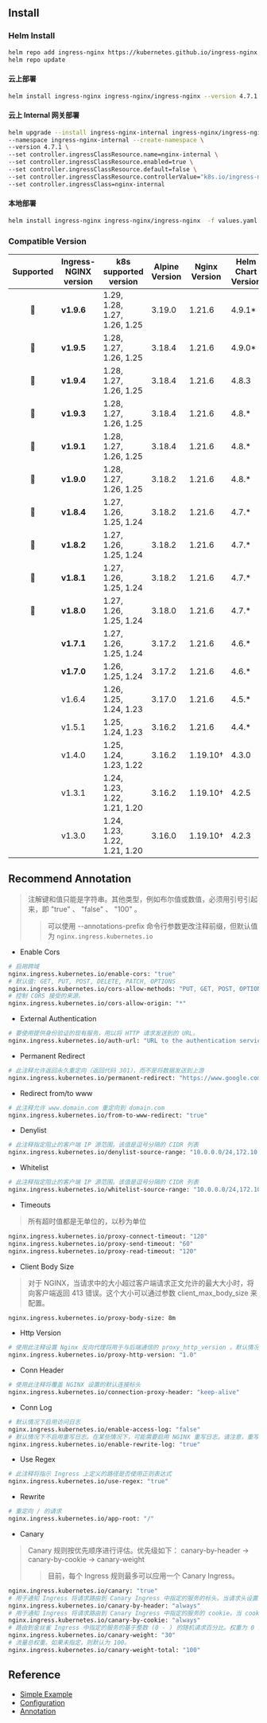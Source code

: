 ## Install

### Helm Install

```sh
helm repo add ingress-nginx https://kubernetes.github.io/ingress-nginx
helm repo update
```

#### 云上部署

```sh
helm install ingress-nginx ingress-nginx/ingress-nginx --version 4.7.1 --namespace ingress-nginx --create-namespace
```

#### 云上 Internal 网关部署

```sh
helm upgrade --install ingress-nginx-internal ingress-nginx/ingress-nginx \
--namespace ingress-nginx-internal --create-namespace \
--version 4.7.1 \
--set controller.ingressClassResource.name=nginx-internal \
--set controller.ingressClassResource.enabled=true \
--set controller.ingressClassResource.default=false \
--set controller.ingressClassResource.controllerValue="k8s.io/ingress-nginx" \
--set controller.ingressClass=nginx-internal
```

#### 本地部署

```sh
helm install ingress-nginx ingress-nginx/ingress-nginx  -f values.yaml --version 4.7.1 --namespace ingress-nginx --create-namespace
```

### Compatible Version

| Supported | Ingress-NGINX version | k8s supported version        | Alpine Version | Nginx Version | Helm Chart Version |
| :-------: | --------------------- | ---------------------------- | -------------- | ------------- | ------------------ |
|     🔄     | **v1.9.6**            | 1.29, 1.28, 1.27, 1.26, 1.25 | 3.19.0         | 1.21.6        | 4.9.1*             |
|     🔄     | **v1.9.5**            | 1.28, 1.27, 1.26, 1.25       | 3.18.4         | 1.21.6        | 4.9.0*             |
|     🔄     | **v1.9.4**            | 1.28, 1.27, 1.26, 1.25       | 3.18.4         | 1.21.6        | 4.8.3              |
|     🔄     | **v1.9.3**            | 1.28, 1.27, 1.26, 1.25       | 3.18.4         | 1.21.6        | 4.8.*              |
|     🔄     | **v1.9.1**            | 1.28, 1.27, 1.26, 1.25       | 3.18.4         | 1.21.6        | 4.8.*              |
|     🔄     | **v1.9.0**            | 1.28, 1.27, 1.26, 1.25       | 3.18.2         | 1.21.6        | 4.8.*              |
|     🔄     | **v1.8.4**            | 1.27, 1.26, 1.25, 1.24       | 3.18.2         | 1.21.6        | 4.7.*              |
|     🔄     | **v1.8.2**            | 1.27, 1.26, 1.25, 1.24       | 3.18.2         | 1.21.6        | 4.7.*              |
|     🔄     | **v1.8.1**            | 1.27, 1.26, 1.25, 1.24       | 3.18.2         | 1.21.6        | 4.7.*              |
|     🔄     | **v1.8.0**            | 1.27, 1.26, 1.25, 1.24       | 3.18.0         | 1.21.6        | 4.7.*              |
|           | **v1.7.1**            | 1.27, 1.26, 1.25, 1.24       | 3.17.2         | 1.21.6        | 4.6.*              |
|           | **v1.7.0**            | 1.26, 1.25, 1.24             | 3.17.2         | 1.21.6        | 4.6.*              |
|           | v1.6.4                | 1.26, 1.25, 1.24, 1.23       | 3.17.0         | 1.21.6        | 4.5.*              |
|           | v1.5.1                | 1.25, 1.24, 1.23             | 3.16.2         | 1.21.6        | 4.4.*              |
|           | v1.4.0                | 1.25, 1.24, 1.23, 1.22       | 3.16.2         | 1.19.10†      | 4.3.0              |
|           | v1.3.1                | 1.24, 1.23, 1.22, 1.21, 1.20 | 3.16.2         | 1.19.10†      | 4.2.5              |
|           | v1.3.0                | 1.24, 1.23, 1.22, 1.21, 1.20 | 3.16.0         | 1.19.10†      | 4.2.3              |

##  Recommend Annotation

>注解键和值只能是字符串。其他类型，例如布尔值或数值，必须用引号引起来，即 "true" 、 "false" 、 "100" 。
>>可以使用 --annotations-prefix 命令行参数更改注释前缀，但默认值为 `nginx.ingress.kubernetes.io`

- Enable Cors

```sh
# 启用跨域
nginx.ingress.kubernetes.io/enable-cors: "true"
# 默认值: GET, PUT, POST, DELETE, PATCH, OPTIONS
nginx.ingress.kubernetes.io/cors-allow-methods: "PUT, GET, POST, OPTIONS"
# 控制 CORS 接受的来源。
nginx.ingress.kubernetes.io/cors-allow-origin: "*"
```

- External Authentication

```sh
# 要使用提供身份验证的现有服务，用以将 HTTP 请求发送到的 URL。
nginx.ingress.kubernetes.io/auth-url: "URL to the authentication service"
```

- Permanent Redirect

```sh
# 此注释允许返回永久重定向（返回代码 301），而不是将数据发送到上游
nginx.ingress.kubernetes.io/permanent-redirect: "https://www.google.com"
```

- Redirect from/to www

```sh
# 此注释允许 www.domain.com 重定向到 domain.com
nginx.ingress.kubernetes.io/from-to-www-redirect: "true"
```

- Denylist

```sh
# 此注释指定阻止的客户端 IP 源范围。该值是逗号分隔的 CIDR 列表
nginx.ingress.kubernetes.io/denylist-source-range: "10.0.0.0/24,172.10.0.1"
```

- Whitelist

```sh
# 此注释指定阻止的客户端 IP 源范围。该值是逗号分隔的 CIDR 列表
nginx.ingress.kubernetes.io/whitelist-source-range: "10.0.0.0/24,172.10.0.1" 
```

- Timeouts

>所有超时值都是无单位的，以秒为单位

```sh
nginx.ingress.kubernetes.io/proxy-connect-timeout: "120"
nginx.ingress.kubernetes.io/proxy-send-timeout: "60"
nginx.ingress.kubernetes.io/proxy-read-timeout: "120"

```

- Client Body Size

>对于 NGINX，当请求中的大小超过客户端请求正文允许的最大大小时，将向客户端返回 413 错误。这个大小可以通过参数 client_max_body_size 来配置。

```sh
nginx.ingress.kubernetes.io/proxy-body-size: 8m
```

- Http Version

```sh
# 使用此注释设置 Nginx 反向代理将用于与后端通信的 proxy_http_version 。默认情况下，该值设置为“1.1”。
nginx.ingress.kubernetes.io/proxy-http-version: "1.0"
```

- Conn Header

```sh
# 使用此注释将覆盖 NGINX 设置的默认连接标头
nginx.ingress.kubernetes.io/connection-proxy-header: "keep-alive"
```

- Conn Log

```sh
# 默认情况下启用访问日志
nginx.ingress.kubernetes.io/enable-access-log: "false"
# 默认情况下不启用重写日志。在某些情况下，可能需要启用 NGINX 重写日志。请注意，重写日志会发送到通知级别的 error_log 文件。要启用此功能，请使用注释：
nginx.ingress.kubernetes.io/enable-rewrite-log: "true"
```

- Use Regex

```sh
# 此注释将指示 Ingress 上定义的路径是否使用正则表达式
nginx.ingress.kubernetes.io/use-regex: "true"
```

- Rewrite

```sh
# 重定向 / 的请求
nginx.ingress.kubernetes.io/app-root: "/"
```

- Canary

>Canary 规则按优先顺序进行评估。优先级如下： canary-by-header -> canary-by-cookie -> canary-weight
>>目前，每个 Ingress 规则最多可以应用一个 Canary Ingress。

```sh
nginx.ingress.kubernetes.io/canary: "true"
# 用于通知 Ingress 将请求路由到 Canary Ingress 中指定的服务的标头。当请求头设置为 always 时，它将被路由到金丝雀。当标头设置为 never 时，它永远不会被路由到金丝雀.
nginx.ingress.kubernetes.io/canary-by-header: "always"
# 用于通知 Ingress 将请求路由到 Canary Ingress 中指定的服务的 cookie。当 cookie 值设置为 always 时，它将被路由到金丝雀。当 cookie 设置为 never 时，它永远不会被路由到金丝雀。
nginx.ingress.kubernetes.io/canary-by-cookie: "always"
# 路由到金丝雀 Ingress 中指定的服务的基于整数 (0 - ) 的随机请求百分比。权重为 0 意味着此金丝雀规则不会向金丝雀入口中的服务发送任何请求
nginx.ingress.kubernetes.io/canary-weight: "30"
# 流量总权重。如果未指定，则默认为 100。
nginx.ingress.kubernetes.io/canary-weight-total: "100"

```


## Reference

- [Simple Example](https://github.com/kubernetes/ingress-nginx/tree/main/docs/examples)
- [Configuration](https://github.com/kubernetes/ingress-nginx/blob/main/charts/ingress-nginx/README.md)
- [Annotation](https://github.com/kubernetes/ingress-nginx/blob/main/docs/user-guide/nginx-configuration/annotations.md)